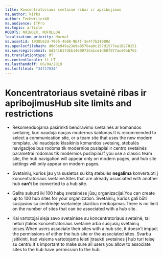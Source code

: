 ```yaml
---
title: Koncentratoriaus svetainė ribas ir apribojimus
ms.author: kirks
author: Techwriter40
ms.audience: ITPro
ms.topic: article
ROBOTS: NOINDEX, NOFOLLOW
localization_priority: Normal
ms.assetid: 1930b62d-7035-4b68-9b4f-3e4f7b31000d
ms.openlocfilehash: d0d5e949a23e9a8570aa0c157d1577ea16270151
ms.sourcegitcommit: 6d341637dbb14e90726a1ce1d68f077ace9bb765
ms.translationtype: MT
ms.contentlocale: lt-LT
ms.lasthandoff: 06/04/2019
ms.locfileid: "34717634"
---
```

# <a name="hub-site-limits-and-restrictions"></a><span data-ttu-id="2c1f4-102">Koncentratoriaus svetainė ribas ir apribojimus</span><span class="sxs-lookup"><span data-stu-id="2c1f4-102">Hub site limits and restrictions</span></span>

- <span data-ttu-id="2c1f4-103">Rekomenduojama pasirinkti bendravimo svetainės ar komandos svetainę, kuri naudoja naujas modernus šablonas.</span><span class="sxs-lookup"><span data-stu-id="2c1f4-103">It is recommended to select a communication site, or a team site that uses the new modern template.</span></span> <span data-ttu-id="2c1f4-104">Jei naudojate klasikinis komandos svetainę, stebulės navigacijos bus rodoma tik modernios puslapiai ir centro svetainės parametrai rodomas tik modernios puslapiai.</span><span class="sxs-lookup"><span data-stu-id="2c1f4-104">If you use a classic team site, the hub navigation will appear only on modern pages, and hub site settings will only appear on modern pages.</span></span>

- <span data-ttu-id="2c1f4-105">Svetainių, kurios jau yra susietos su kitą stebulės **negalima** konvertuoti į koncentratoriaus svetainė.</span><span class="sxs-lookup"><span data-stu-id="2c1f4-105">Sites that are already associated with another hub **can't** be converted to a hub site.</span></span> 

- <span data-ttu-id="2c1f4-106">Galite sukurti iki 100 habų svetainėse jūsų organizacijai.</span><span class="sxs-lookup"><span data-stu-id="2c1f4-106">You can create up to 100 hub sites for your organization.</span></span> <span data-ttu-id="2c1f4-107">Svetainių, kurios gali būti susijusios su centrinėje svetainėje skaičius neribojamas.</span><span class="sxs-lookup"><span data-stu-id="2c1f4-107">There is no limit on the number of sites that can be associated with a hub site.</span></span>

- <span data-ttu-id="2c1f4-108">Kai vartotojai sieja savo svetainėse su koncentratoriaus svetainė, tai neturi įtakos koncentratoriaus svetainė arba susijusių svetainių teises.</span><span class="sxs-lookup"><span data-stu-id="2c1f4-108">When users associate their sites with a hub site, it doesn't impact the permissions of either the hub site or the associated sites.</span></span> <span data-ttu-id="2c1f4-109">Svarbu įsitikinti, kad visiems vartotojams leisti įtraukti svetaines į hub turi teisę su centru.</span><span class="sxs-lookup"><span data-stu-id="2c1f4-109">It's important to make sure all users you allow to associate sites to the hub have permission to the hub.</span></span>



